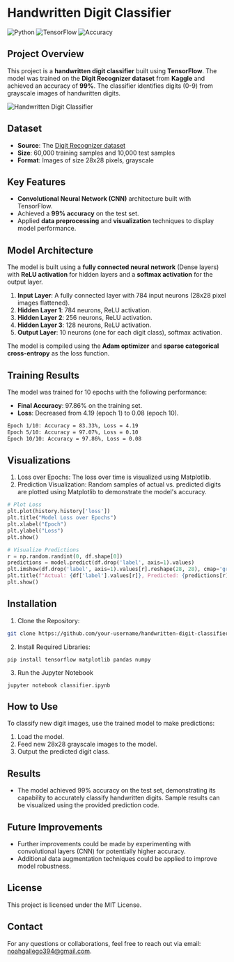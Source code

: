 # Handwritten Digit Classifier

![Python](https://img.shields.io/badge/Python-v3.8-blue.svg)
![TensorFlow](https://img.shields.io/badge/TensorFlow-v2.0-orange.svg)
![Accuracy](https://img.shields.io/badge/Accuracy-99%25-green.svg)

## Project Overview

This project is a **handwritten digit classifier** built using **TensorFlow**. The model was trained on the **Digit Recognizer dataset** from **Kaggle** and achieved an accuracy of **99%**. The classifier identifies digits (0-9) from grayscale images of handwritten digits.

![Handwritten Digit Classifier]((https://www.google.com/url?sa=i&url=https%3A%2F%2Fmedium.com%2F%40sammedapatil003%2Fhandwritten-digit-recognition-2fa1ae839305&psig=AOvVaw3ay7DoHfGbuEYNSzvg945o&ust=1728953977420000&source=images&cd=vfe&opi=89978449&ved=0CBQQjRxqFwoTCLjS9M7VjIkDFQAAAAAdAAAAABAJ))

## Dataset

- **Source**: The [Digit Recognizer dataset](https://www.kaggle.com/c/digit-recognizer)
- **Size**: 60,000 training samples and 10,000 test samples
- **Format**: Images of size 28x28 pixels, grayscale

## Key Features

- **Convolutional Neural Network (CNN)** architecture built with TensorFlow.
- Achieved a **99% accuracy** on the test set.
- Applied **data preprocessing** and **visualization** techniques to display model performance.

## Model Architecture

The model is built using a **fully connected neural network** (Dense layers) with **ReLU activation** for hidden layers and a **softmax activation** for the output layer.

1. **Input Layer**: A fully connected layer with 784 input neurons (28x28 pixel images flattened).
2. **Hidden Layer 1**: 784 neurons, ReLU activation.
3. **Hidden Layer 2**: 256 neurons, ReLU activation.
4. **Hidden Layer 3**: 128 neurons, ReLU activation.
5. **Output Layer**: 10 neurons (one for each digit class), softmax activation.

The model is compiled using the **Adam optimizer** and **sparse categorical cross-entropy** as the loss function.

## Training Results

The model was trained for 10 epochs with the following performance:
- **Final Accuracy**: 97.86% on the training set.
- **Loss**: Decreased from 4.19 (epoch 1) to 0.08 (epoch 10).

```bash
Epoch 1/10: Accuracy = 83.33%, Loss = 4.19
Epoch 5/10: Accuracy = 97.07%, Loss = 0.10
Epoch 10/10: Accuracy = 97.86%, Loss = 0.08
```

## Visualizations
1. Loss over Epochs: The loss over time is visualized using Matplotlib.
2. Prediction Visualization: Random samples of actual vs. predicted digits are plotted using Matplotlib to demonstrate the model's accuracy.

```python
# Plot Loss
plt.plot(history.history['loss'])
plt.title("Model Loss over Epochs")
plt.xlabel("Epoch")
plt.ylabel("Loss")
plt.show()

# Visualize Predictions
r = np.random.randint(0, df.shape[0])
predictions = model.predict(df.drop('label', axis=1).values)
plt.imshow(df.drop('label', axis=1).values[r].reshape(28, 28), cmap='gray')
plt.title(f"Actual: {df['label'].values[r]}, Predicted: {predictions[r].argmax()}")
plt.show()
```

## Installation
1. Clone the Repository:
```bash
git clone https://github.com/your-username/handwritten-digit-classifier.git
```
2. Install Required Libraries:
```
pip install tensorflow matplotlib pandas numpy
```
3. Run the Jupyter Notebook
```
jupyter notebook classifier.ipynb
```

## How to Use
To classify new digit images, use the trained model to make predictions:

1. Load the model.
2. Feed new 28x28 grayscale images to the model.
3. Output the predicted digit class.

## Results
* The model achieved 99% accuracy on the test set, demonstrating its capability to accurately classify handwritten digits. Sample results can be visualized using the provided prediction code.

## Future Improvements
* Further improvements could be made by experimenting with convolutional layers (CNN) for potentially higher accuracy.
* Additional data augmentation techniques could be applied to improve model robustness.

## License
This project is licensed under the MIT License.

## Contact
For any questions or collaborations, feel free to reach out via email: noahgallego394@gmail.com.

